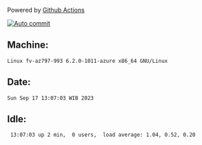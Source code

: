 Powered by [Github Actions](https://github.com/features/actions)

[![Auto commit](https://github.com/hiage/workstation/workflows/Auto%20commit/badge.svg)](https://github.com/hiage/workstation/actions?query=workflow%3A%22Auto+commit%22)

## Machine:
```
Linux fv-az797-993 6.2.0-1011-azure x86_64 GNU/Linux
```
## Date:
```
Sun Sep 17 13:07:03 WIB 2023
```
## Idle:
```
 13:07:03 up 2 min,  0 users,  load average: 1.04, 0.52, 0.20
```
